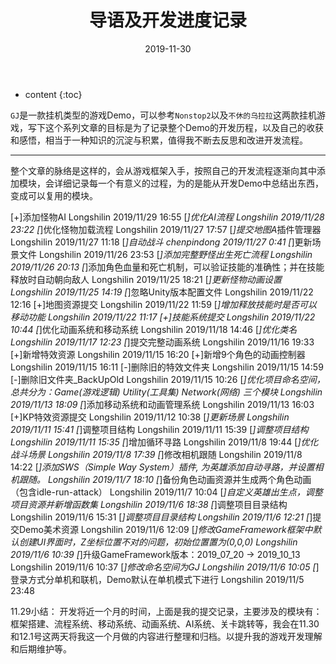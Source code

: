 ﻿---
layout: post
title: "导语及开发进度记录"
date: 2019-11-30
categories: Demo开发笔记
tags: 
excerpt: 
mathjax: true
---

* content
{:toc}

`GJ`是一款挂机类型的游戏Demo，可以参考`Nonstop2`以及`不休的乌拉拉`这两款挂机游戏，写下这个系列文章的目标是为了记录整个Demo的开发历程，以及自己的收获和感悟，相当于一种知识的沉淀与积累，值得我不断去反思和改进开发流程。

---

整个文章的脉络是这样的，会从游戏框架入手，按照自己的开发流程逐渐向其中添加模块，会详细记录每一个有意义的过程，为的是能从开发Demo中总结出东西，变成可以复用的模块。

[+]添加怪物AI Longshilin 2019/11/29 16:55
[*]优化AI流程 Longshilin 2019/11/28 23:22
[*]优化怪物加载流程 Longshilin 2019/11/27 17:57
[*]提交地图A*插件管理器 Longshilin 2019/11/27 11:18
[*]自动战斗 chenpindong 2019/11/27 0:41
[*]更新场景文件 Longshilin 2019/11/26 23:53
[*]添加完整野怪出生死亡流程 Longshilin 2019/11/26 20:13
[*]添加角色血量和死亡机制，可以验证技能的准确性；并在技能释放时自动朝向敌人 Longshilin 2019/11/25 18:21
[*]更新怪物动画设置 Longshilin 2019/11/25 14:19
[*]忽略Unity版本配置文件 Longshilin 2019/11/22 12:16
[+]地图资源提交 Longshilin 2019/11/22 11:59
[*]增加释放技能时是否可以移动功能 Longshilin 2019/11/22 11:17
[+]技能系统提交 Longshilin 2019/11/22 10:44
[*]优化动画系统和移动系统 Longshilin 2019/11/18 14:46
[*]优化类名 Longshilin 2019/11/17 12:23
[*]提交完整动画系统 Longshilin 2019/11/16 19:33
[+]新增特效资源 Longshilin 2019/11/15 16:20
[+]新增9个角色的动画控制器 Longshilin 2019/11/15 16:11
[-]删除旧的特效文件夹 Longshilin 2019/11/15 14:59
[-]删除旧文件夹_BackUpOld Longshilin 2019/11/15 10:26
[*]优化项目命名空间，总共分为：Game(游戏逻辑) Utility(工具集) Network(网络) 三个模块 Longshilin 2019/11/13 18:09
[*]添加移动系统和动画管理系统 Longshilin 2019/11/13 16:03
[+]KP特效资源提交 Longshilin 2019/11/12 10:38
[*]更新场景 Longshilin 2019/11/11 15:41
[*]调整项目结构 Longshilin 2019/11/11 15:39
[*]调整项目结构 Longshilin 2019/11/11 15:35
[*]增加循环寻路 Longshilin 2019/11/8 19:44
[*]优化战斗场景 Longshilin 2019/11/8 17:39
[*]修改相机跟随 Longshilin 2019/11/8 14:22
[*]添加SWS（Simple Way System）插件, 为英雄添加自动寻路，并设置相机跟随。 Longshilin 2019/11/7 18:10
[*]备份角色动画资源并生成两个角色动画（包含idle-run-attack） Longshilin 2019/11/7 10:04
[*]自定义英雄出生点，调整项目资源并新增函数集 Longshilin 2019/11/6 18:38
[*]调整项目目录结构 Longshilin 2019/11/6 15:31
[*]调整项目目录结构 Longshilin 2019/11/6 12:21
[*]提交Demo美术资源 Longshilin 2019/11/6 12:09
[*]修改GameFramework框架中默认创建UI界面时，Z坐标位置不对的问题，初始位置置为(0,0,0) Longshilin 2019/11/6 10:39
[*]升级GameFramework版本：2019_07_20 -> 2019_10_13 Longshilin 2019/11/6 10:37
[*]修改命名空间为GJ Longshilin 2019/11/6 10:05
[*]登录方式分单机和联机，Demo默认在单机模式下进行 Longshilin 2019/11/5 23:48

11.29小结：
开发将近一个月的时间，上面是我的提交记录，主要涉及的模块有：框架搭建、流程系统、移动系统、动画系统、AI系统、关卡跳转等，我会在11.30和12.1号这两天将我这一个月做的内容进行整理和归档。以提升我的游戏开发理解和后期维护等。